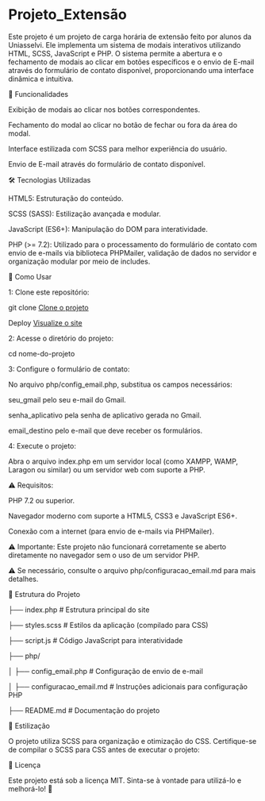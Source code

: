 # Projeto_Extensão

Este projeto é um projeto de carga horária de extensão feito por alunos da Uniasselvi. Ele implementa um sistema de modais interativos utilizando HTML, SCSS, JavaScript e PHP. O sistema permite a abertura e o fechamento de modais ao clicar em botões específicos e o envio de E-mail através do formulário de contato disponível, proporcionando uma interface dinâmica e intuitiva.


📌 Funcionalidades


Exibição de modais ao clicar nos botões correspondentes.

Fechamento do modal ao clicar no botão de fechar ou fora da área do modal.

Interface estilizada com SCSS para melhor experiência do usuário.

Envio de E-mail através do formulário de contato disponível.


🛠️ Tecnologias Utilizadas


HTML5: Estruturação do conteúdo.

SCSS (SASS): Estilização avançada e modular.

JavaScript (ES6+): Manipulação do DOM para interatividade.

PHP (>= 7.2): Utilizado para o processamento do formulário de contato com envio de e-mails via biblioteca PHPMailer, validação de dados no servidor e organização modular por meio de includes.


🚀 Como Usar


1: Clone este repositório:


git clone [Clone o projeto](https://github.com/vieiradg/Extensao_Violencia_Domestica.git)

Deploy [Visualize o site](https://vieiradg.github.io/Extensao_Violencia_Domestica/)


2: Acesse o diretório do projeto:


cd nome-do-projeto


3: Configure o formulário de contato:


No arquivo php/config_email.php, substitua os campos necessários:

seu_gmail pelo seu e-mail do Gmail.

senha_aplicativo pela senha de aplicativo gerada no Gmail.

email_destino pelo e-mail que deve receber os formulários.


4: Execute o projeto:


Abra o arquivo index.php em um servidor local (como XAMPP, WAMP, Laragon ou similar) ou um servidor web com suporte a PHP.


⚠️ Requisitos:


PHP 7.2 ou superior.

Navegador moderno com suporte a HTML5, CSS3 e JavaScript ES6+.

Conexão com a internet (para envio de e-mails via PHPMailer).


⚠️ Importante: Este projeto não funcionará corretamente se aberto diretamente no navegador sem o uso de um servidor PHP.

⚠️ Se necessário, consulte o arquivo php/configuracao_email.md para mais detalhes.


📂 Estrutura do Projeto


├── index.php        	# Estrutura principal do site

├── styles.scss       	# Estilos da aplicação (compilado para CSS)

├── script.js         	# Código JavaScript para interatividade

├── php/

│   ├── config_email.php  # Configuração de envio de e-mail

│   ├── configuracao_email.md   # Instruções adicionais para configuração PHP

├── README.md         	# Documentação do projeto


🎨 Estilização


O projeto utiliza SCSS para organização e otimização do CSS. Certifique-se de compilar o SCSS para CSS antes de executar o projeto:

📝 Licença

Este projeto está sob a licença MIT. Sinta-se à vontade para utilizá-lo e melhorá-lo! 🎉

